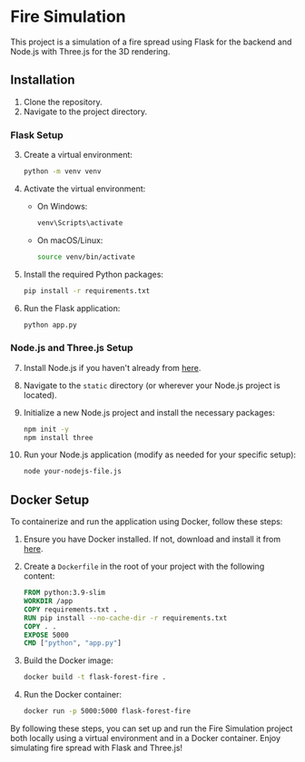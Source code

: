 
# Fire Simulation

This project is a simulation of a fire spread using Flask for the backend and Node.js with Three.js for the 3D rendering.

## Installation

1. Clone the repository.
2. Navigate to the project directory.

### Flask Setup

3. Create a virtual environment:
   ```bash
   python -m venv venv
   ```

4. Activate the virtual environment:

   - On Windows:
     ```bash
     venv\Scripts\activate
     ```
   - On macOS/Linux:
     ```bash
     source venv/bin/activate
     ```

5. Install the required Python packages:
   ```bash
   pip install -r requirements.txt
   ```

6. Run the Flask application:
   ```bash
   python app.py
   ```

### Node.js and Three.js Setup

7. Install Node.js if you haven't already from [here](https://nodejs.org/).

8. Navigate to the `static` directory (or wherever your Node.js project is located).

9. Initialize a new Node.js project and install the necessary packages:
   ```bash
   npm init -y
   npm install three
   ```

10. Run your Node.js application (modify as needed for your specific setup):
    ```bash
    node your-nodejs-file.js
    ```

## Docker Setup

To containerize and run the application using Docker, follow these steps:

1. Ensure you have Docker installed. If not, download and install it from [here](https://www.docker.com/products/docker-desktop).

2. Create a `Dockerfile` in the root of your project with the following content:
   ```Dockerfile
   FROM python:3.9-slim
   WORKDIR /app
   COPY requirements.txt .
   RUN pip install --no-cache-dir -r requirements.txt
   COPY . .
   EXPOSE 5000
   CMD ["python", "app.py"]
   ```

3. Build the Docker image:
   ```bash
   docker build -t flask-forest-fire .
   ```

4. Run the Docker container:
   ```bash
   docker run -p 5000:5000 flask-forest-fire
   ```

By following these steps, you can set up and run the Fire Simulation project both locally using a virtual environment and in a Docker container. Enjoy simulating fire spread with Flask and Three.js!
